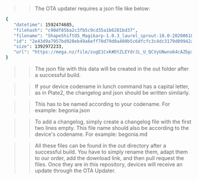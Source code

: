 

>> The OTA updater requires a json file like below:

```bash
{
   "datetime": 1592474685,
   "filehash": "c90df85ba2c3fb5c9cd35a1b6281bd37",
   "filename": "ShapeShiftOS_Magikarp-1.0.3_laurel_sprout-10.0-20200618-1006-OFFICIAL.zip",
   "id": "2e43d9a7957bd920eb49a6eff70d79d0a400b5c6dfcfc3c4dc3179d09942a25c",
   "size": 1392972233,
   "url": "https://mega.nz/file/zugE1CxK#DtZLEYdrJL_U_QCVyUNwno64cAZbpxboHMUIcMdk1uw"
}
```
>> The json file with this data will be created in the out folder after a successful build.

>> If your device codename in lunch command has a capital letter, as in Plate2, the changelog and json should be written similarly. 

>> This has to be named according to your codename. For example: begonia.json


>> To add a changelog, simply create a changelog file with the first two lines empty. This file name should also be according to the device's codename.
For example: begonia.md

>> All these files can be found in the out directory after a successful build. You have to simply rename them, adapt them to our order, add the download link, and then pull request the files. Once they are in this repository, devices will receive an update through the OTA Updater.
